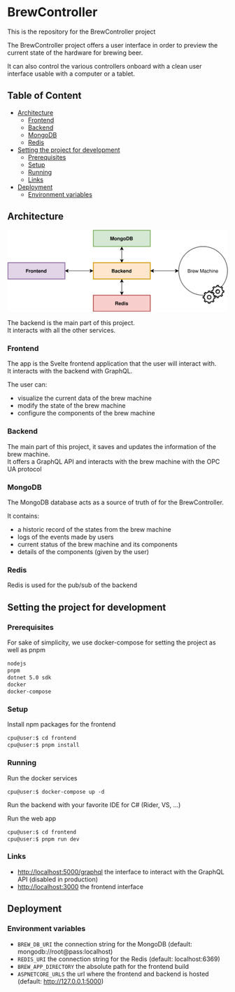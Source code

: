 # BrewController

This is the repository for the BrewController project

The BrewController project offers a user interface in order to preview the current state of the hardware for brewing beer.

It can also control the various controllers onboard with a clean user interface usable with a computer or a tablet.

## Table of Content

<!-- START doctoc generated TOC please keep comment here to allow auto update -->
<!-- DON'T EDIT THIS SECTION, INSTEAD RE-RUN doctoc TO UPDATE -->

- [Architecture](#architecture)
  - [Frontend](#frontend)
  - [Backend](#backend)
  - [MongoDB](#mongodb)
  - [Redis](#redis)
- [Setting the project for development](#setting-the-project-for-development)
  - [Prerequisites](#prerequisites)
  - [Setup](#setup)
  - [Running](#running)
  - [Links](#links)
- [Deployment](#deployment)
  - [Environment variables](#environment-variables)

<!-- END doctoc generated TOC please keep comment here to allow auto update -->

## Architecture

![Image of the architecture of the BrewController project](docs/assets/diagrams/architecture.drawio.svg)

The backend is the main part of this project.\
It interacts with all the other services.

### Frontend

The app is the Svelte frontend application that the user will interact with.\
It interacts with the backend with GraphQL.

The user can:

- visualize the current data of the brew machine
- modify the state of the brew machine
- configure the components of the brew machine

### Backend

The main part of this project, it saves and updates the information of the brew machine.\
It offers a GraphQL API and interacts with the brew machine with the OPC UA protocol

### MongoDB

The MongoDB database acts as a source of truth of for the BrewController.

It contains:

- a historic record of the states from the brew machine
- logs of the events made by users
- current status of the brew machine and its components
- details of the components (given by the user)

### Redis

Redis is used for the pub/sub of the backend

## Setting the project for development

### Prerequisites

For sake of simplicity, we use docker-compose for setting the project as well as pnpm

```text
nodejs
pnpm
dotnet 5.0 sdk
docker
docker-compose
```

### Setup

Install npm packages for the frontend

```console
cpu@user:$ cd frontend
cpu@user:$ pnpm install
```

### Running

Run the docker services

```console
cpu@user:$ docker-compose up -d
```

Run the backend with your favorite IDE for C# (Rider, VS, ...)

Run the web app

```console
cpu@user:$ cd frontend
cpu@user:$ pnpm run dev
```

### Links

- <http://localhost:5000/graphql> the interface to interact with the GraphQL API (disabled in production)
- <http://localhost:3000> the frontend interface

## Deployment

### Environment variables

- `BREW_DB_URI` the connection string for the MongoDB (default: mongodb://root@pass:localhost)
- `REDIS_URI` the connection string for the Redis (default: localhost:6369)
- `BREW_APP_DIRECTORY` the absolute path for the frontend build
- `ASPNETCORE_URLS` the url where the frontend and backend is hosted (default: <http://127.0.0.1:5000>)
